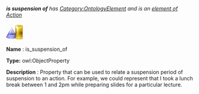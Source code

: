 ___is suspension of__ 
 has
 [Category:OntologyElement](../../Category/OntologyElement "Category:OntologyElement") 
 and is an
 [element of](../../Property/ElementOf "Property:ElementOf") 
[Action](../../Submissions/Action "Submissions:Action")_




  





[![ObjectProperty](../public/images/thumb/c/c3/ObjectProperty.gif/45px-ObjectProperty.gif)](../../Image/ObjectProperty.gif "ObjectProperty")


__Name__ 
 : is\_suspension\_of
 



__Type:__ 
 owl:ObjectProperty
 



__Description__ 
 : Property that can be used to relate a suspension period of suspension to an action. For example, we could represent that I took a lunch break between 1 and 2pm while preparing slides for a particular lecture.
